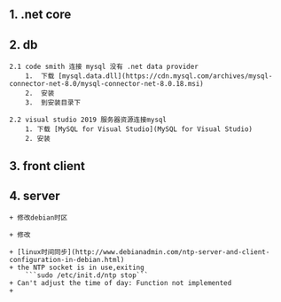 ## 1. .net core
## 2. db

    2.1 code smith 连接 mysql 没有 .net data provider
        1.  下载 [mysql.data.dll](https://cdn.mysql.com/archives/mysql-connector-net-8.0/mysql-connector-net-8.0.18.msi)
        2.  安装
        3.  到安装目录下

    2.2 visual studio 2019 服务器资源连接mysql
        1. 下载 [MySQL for Visual Studio](MySQL for Visual Studio)
        2. 安装
## 3. front client

## 4. server
    + 修改debian时区

    + 修改

    + [linux时间同步](http://www.debianadmin.com/ntp-server-and-client-configuration-in-debian.html)
    + the NTP socket is in use,exiting
        ```sudo /etc/init.d/ntp stop```
    + Can't adjust the time of day: Function not implemented
    + 
